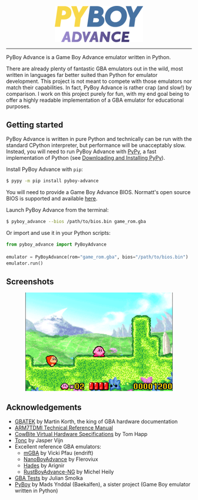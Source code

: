 <p align="center">
  <img src="https://raw.githubusercontent.com/williamckha/PyBoyAdvance/master/assets/pyboy_advance.svg" alt="PyBoy Advance" width="240">
</p>

---

PyBoy Advance is a Game Boy Advance emulator written in Python.

There are already plenty of fantastic GBA emulators out in the wild,
most written in languages far better suited than Python for emulator development.
This project is not meant to compete with those emulators nor match their
capabilities. In fact, PyBoy Advance is rather crap (and slow!) by comparison. I work on this project purely for fun, 
with my end goal being to offer a highly readable implementation of a GBA emulator for educational purposes.

## Getting started

PyBoy Advance is written in pure Python and technically can be run with the standard CPython interpreter, but
performance will be unacceptably slow. Instead, you will need to run PyBoy Advance with [PyPy](https://pypy.org/),
a fast implementation of Python (see [Downloading and Installing PyPy](https://doc.pypy.org/en/stable/install.html)).

Install PyBoy Advance with `pip`:

```bash
$ pypy -m pip install pyboy-advance
```

You will need to provide a Game Boy Advance BIOS. Normatt's open source BIOS is supported and
available [here](https://github.com/Nebuleon/ReGBA/blob/master/bios/gba_bios.bin).

Launch PyBoy Advance from the terminal:

```bash
$ pyboy_advance --bios /path/to/bios.bin game_rom.gba
```

Or import and use it in your Python scripts:

```python
from pyboy_advance import PyBoyAdvance

emulator = PyBoyAdvance(rom="game_rom.gba", bios="/path/to/bios.bin")
emulator.run()
```

## Screenshots

<p align="center">
  <img src="https://raw.githubusercontent.com/williamckha/PyBoyAdvance/master/assets/screenshot_kirby.png" alt="Screenshot of PyBoy Advance running Kirby: Nightmare in Dream Land" width="400">
</p>

## Acknowledgements

- [GBATEK](https://problemkaputt.de/gbatek.htm) by Martin Korth, the king of GBA hardware documentation
- [ARM7TDMI Technical Reference Manual](https://developer.arm.com/documentation/ddi0210/c/)
- [CowBite Virtual Hardware Specifications](https://www.cs.rit.edu/~tjh8300/CowBite/CowBiteSpec.htm) by Tom Happ
- [Tonc](https://www.coranac.com/tonc/text/toc.htm) by Jasper Vijn
- Excellent reference GBA emulators:
    - [mGBA](https://mgba.io/) by Vicki Pfau (endrift)
    - [NanoBoyAdvance](https://github.com/nba-emu/NanoBoyAdvance) by Fleroviux
    - [Hades](https://github.com/hades-emu/Hades) by Arignir
    - [RustBoyAdvance-NG](https://github.com/michelhe/rustboyadvance-ng/) by Michel Heily
- [GBA Tests](https://github.com/jsmolka/gba-tests) by Julian Smolka
- [PyBoy](https://github.com/Baekalfen/PyBoy) by Mads Ynddal (Baekalfen), a sister project (Game Boy emulator written in
  Python)